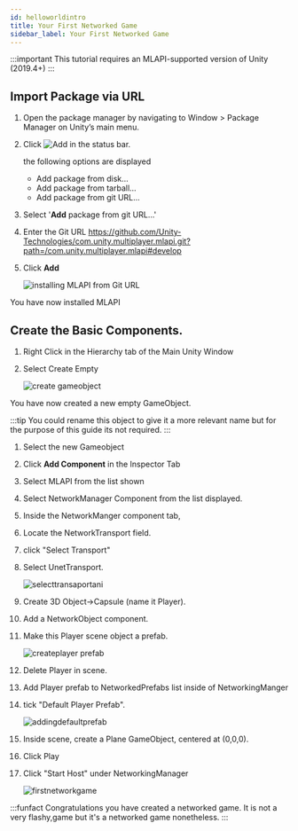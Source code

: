 ```yaml
---
id: helloworldintro
title: Your First Networked Game
sidebar_label: Your First Networked Game
---
```


:::important
This tutorial requires an MLAPI-supported version of Unity (2019.4+)
:::


## Import Package via URL

1. Open the package manager by navigating to Window > Package Manager on Unity’s main menu.
1. Click ![Add](/img/add.png) in the status bar.

    the following options are displayed

     - Add package from disk...
     - Add package from tarball...
     - Add package from git URL...

1. Select '**Add** package from git URL...'  
1. Enter the Git URL https://github.com/Unity-Technologies/com.unity.multiplayer.mlapi.git?path=/com.unity.multiplayer.mlapi#develop
1. Click **Add**
   
    ![installing MLAPI from Git URL](/img/instlling-mlapi-url.gif)

You have now installed MLAPI

## Create the Basic Components.

1. Right Click in the Hierarchy tab of the Main Unity Window
1. Select Create Empty
   
    ![create gameobject](/img/creategameobject.gif) 

You have now created a new empty GameObject.

:::tip 
You could rename this object to give it a more relevant name but for the purpose of this guide its not required.
::: 

1. Select the new Gameobject
1. Click **Add Component** in the Inspector Tab
1. Select MLAPI from the list shown
1. Select NetworkManager Component from the list displayed.
1. Inside the NetworkManger component tab,
1. Locate the  NetworkTransport field. 
1. click "Select Transport" 
1. Select UnetTransport.

    ![selecttransaportani](/img/selecting-transport.gif)

1. Create 3D Object->Capsule (name it Player). 
2. Add a NetworkObject component.
3. Make this Player scene object a prefab.

    ![createplayer prefab](/img/createprefab.gif)
4. Delete Player in scene.
5. Add Player prefab to NetworkedPrefabs list inside of NetworkingManger 
6. tick "Default Player Prefab".

    ![addingdefaultprefab](/img/default-player-prefab.gif)
7. Inside scene, create a Plane GameObject, centered at (0,0,0).
8. Click Play
9. Click "Start Host" under NetworkingManager 

    ![firstnetworkgame](/img/firstnetworkgame.gif)

:::funfact
Congratulations you have created a networked game.  It is not a very flashy,game  but it's a networked game nonetheless.
:::
